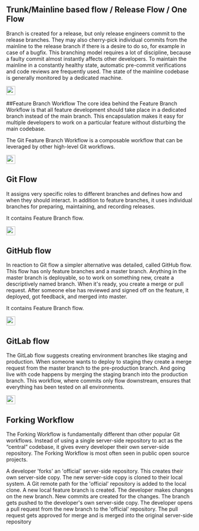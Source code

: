 ## Trunk/Mainline based flow / Release Flow / One Flow
Branch is created for a release, but only release engineers commit to the release branches. They may also cherry-pick individual commits from the mainline to the release branch if there is a desire to do so, for example in case of a bugfix. This branching model requires a lot of discipline, because a faulty commit almost instantly affects other developers. To maintain the mainline in a constantly healthy state, automatic pre-commit verifications and code reviews are frequently used. The state of the mainline codebase is generally monitored by a dedicated machine.

<img height="24" width="24" src="https://github.com/alexanderteplov/computer-science/wiki/ci-cd-cd-and-git/images/TrunkBased_flow.png" />

##Feature Branch Workflow
The core idea behind the Feature Branch Workflow is that all feature development should take place in a dedicated branch instead of the main branch. This encapsulation makes it easy for multiple developers to work on a particular feature without disturbing the main codebase.

The Git Feature Branch Workflow is a composable workflow that can be leveraged by other high-level Git workflows.

<img height="24" width="24" src="https://github.com/alexanderteplov/computer-science/wiki/ci-cd-cd-and-git/images/FeatureBranch_flow.svg" />

## Git Flow
It assigns very specific roles to different branches and defines how and when they should interact. In addition to feature branches, it uses individual branches for preparing, maintaining, and recording releases.

It contains Feature Branch flow.

<img height="24" width="24" src="https://github.com/alexanderteplov/computer-science/wiki/ci-cd-cd-and-git/images/Git_flow.svg" />

## GitHub flow
In reaction to Git flow a simpler alternative was detailed, called GitHub flow. This flow has only feature branches and a master branch. Anything in the master branch is deployable, so to work on something new, create a descriptively named branch. When it's ready, you create a merge or pull request. After someone else has reviewed and signed off on the feature, it deployed, got feedback, and merged into master.

It contains Feature Branch flow.

<img height="24" width="24" src="https://github.com/alexanderteplov/computer-science/wiki/ci-cd-cd-and-git/images/GitHub_flow.svg" />

## GitLab flow
The GitLab flow suggests creating environment branches like staging and production. When someone wants to deploy to staging they create a merge request from the master branch to the pre-production branch. And going live with code happens by merging the staging branch into the production branch. This workflow, where commits only flow downstream, ensures that everything has been tested on all environments.

<img height="24" width="24" src="https://github.com/alexanderteplov/computer-science/wiki/ci-cd-cd-and-git/images/GitLab_flow.svg" />

## Forking Workflow
The Forking Workflow is fundamentally different than other popular Git workflows. Instead of using a single server-side repository to act as the “central” codebase, it gives every developer their own server-side repository. The Forking Workflow is most often seen in public open source projects.

A developer 'forks' an 'official' server-side repository. This creates their own server-side copy.
The new server-side copy is cloned to their local system.
A Git remote path for the 'official' repository is added to the local clone.
A new local feature branch is created.
The developer makes changes on the new branch.
New commits are created for the changes.
The branch gets pushed to the developer's own server-side copy.
The developer opens a pull request from the new branch to the 'official' repository.
The pull request gets approved for merge and is merged into the original server-side repository
